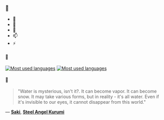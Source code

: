 ### 👋

- 🔭
- 🌱
- 💬
- 📫
- ⚡

#### 🧏

[![Most used languages](https://github-readme-stats-aynah.vercel.app/api/top-langs/?username=aynh&theme=solarized-dark&langs_count=6&layout=compact&hide_title=true)](https://github.com/anuraghazra/github-readme-stats#gh-dark-mode-only)
[![Most used languages](https://github-readme-stats-aynah.vercel.app/api/top-langs/?username=aynh&theme=solarized-light&langs_count=6&layout=compact&hide_title=true)](https://github.com/anuraghazra/github-readme-stats#gh-light-mode-only)

#### 💬

> "Water is mysterious, isn't it?. It can become vapor. It can become snow. It may take various forms, but in reality - it's all water. Even if it's invisible to our eyes, it cannot disappear from this world."

&mdash; [**Saki**](https://myanimelist.net/character.php?q=Saki&cat=character), [**Steel Angel Kurumi**](https://myanimelist.net/search/all?q=Steel%20Angel%20Kurumi&cat=all)

